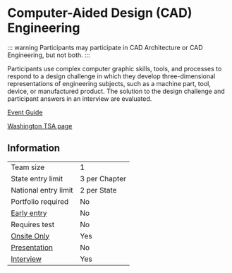 # Computer-Aided Design (CAD) Engineering

::: warning
Participants may participate in CAD Architecture or CAD Engineering, but not both.
:::

Participants use complex computer graphic skills, tools, and
processes to respond to a design challenge in which they
develop three-dimensional representations of engineering
subjects, such as a machine part, tool, device, or manufactured
product. The solution to the design challenge and participant
answers in an interview are evaluated.

[Event Guide](https://lwsd.sharepoint.com/:b:/r/sites/GR-JHS-TechnologyStudentAssociation-SCA/Shared%20Documents/23-24/Competition/Event%20Guides/HS%20-%20CAD%20Engineering.pdf)

[Washington TSA page](https://www.washingtontsa.org/high-school-events/computer-aided-design-cad-engineering)

## Information

|                         |               |
| ----------------------- | ------------- |
| Team size               | 1             |
| State entry limit       | 3 per Chapter |
| National entry limit    | 2 per State   |
| Portfolio required      | No            |
| [Early entry](/#terms)  | No            |
| Requires test           | No            |
| [Onsite Only](/#terms)  | Yes           |
| [Presentation](/#terms) | No            |
| [Interview](/#terms)    | Yes           |
